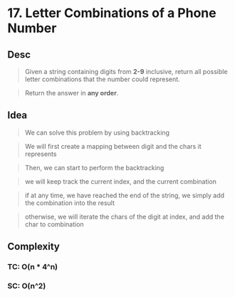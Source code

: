 # 17. Letter Combinations of a Phone Number

## Desc

> Given a string containing digits from **2-9** inclusive, return all possible letter combinations that the number could represent.

> Return the answer in **any order**.

## Idea

> We can solve this problem by using backtracking

> We will first create a mapping between digit and the chars it represents

> Then, we can start to perform the backtracking

> we will keep track the current index, and the current combination

> if at any time, we have reached the end of the string, we simply add the combination into the result

> otherwise, we will iterate the chars of the digit at index, and add the char to combination

## Complexity

### TC: O(n * 4^n)

### SC: O(n^2)